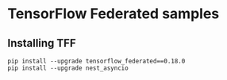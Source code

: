 # TensorFlow Federated samples

## Installing TFF

```
pip install --upgrade tensorflow_federated==0.18.0
pip install --upgrade nest_asyncio
```
